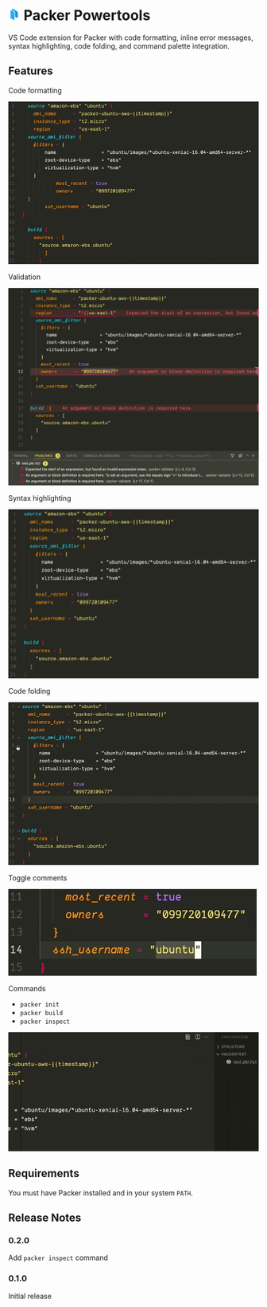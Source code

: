 # <img src="./images/icon.png" width="24"> Packer Powertools

VS Code extension for Packer with code formatting, inline error messages, syntax highlighting, code folding, and command palette integration.

## Features

Code formatting

![Code formatting](./images/code-formatting.gif)

Validation

![Validation](./images/validation.png)

Syntax highlighting

![Syntax highlighting](./images/syntax-highlighting.png)

Code folding

![Code folding](./images/code-folding.gif)

Toggle comments

![Toggle comments](./images/toggle-comments.gif)

Commands

- `packer init`
- `packer build`
- `packer inspect`

![Commands](./images/commands.gif)

## Requirements

You must have Packer installed and in your system `PATH`.

## Release Notes

### 0.2.0

Add `packer inspect` command

### 0.1.0

Initial release
